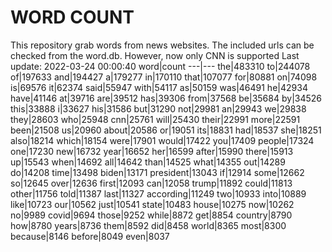 # WORD COUNT
This repository grab words from news websites. The included urls can be checked from the word.db.
However, now only CNN is supported
Last update: 2022-03-24 00:00:40
word|count
---|---
the|483310
to|244078
of|197633
and|194427
a|179277
in|170110
that|107077
for|80881
on|74098
is|69576
it|62374
said|55947
with|54117
as|50159
was|46491
he|42934
have|41146
at|39716
are|39512
has|39306
from|37568
be|35684
by|34526
this|33888
i|33627
his|31586
but|31290
not|29981
an|29943
we|29838
they|28603
who|25948
cnn|25761
will|25430
their|22991
more|22591
been|21508
us|20960
about|20586
or|19051
its|18831
had|18537
she|18251
also|18214
which|18154
were|17901
would|17422
you|17409
people|17324
one|17230
new|16732
year|16652
her|16599
after|15990
there|15913
up|15543
when|14692
all|14642
than|14525
what|14355
out|14289
do|14208
time|13498
biden|13171
president|13043
if|12914
some|12662
so|12645
over|12636
first|12093
can|12058
trump|11892
could|11813
other|11756
told|11387
last|11327
according|11249
two|10933
into|10889
like|10723
our|10562
just|10541
state|10483
house|10275
now|10262
no|9989
covid|9694
those|9252
while|8872
get|8854
country|8790
how|8780
years|8736
them|8592
did|8458
world|8365
most|8300
because|8146
before|8049
even|8037
